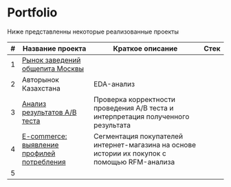 # Portfolio

Ниже представленны некоторые реализованные проекты

| # | Название проекта | Краткое описание        | Стек |
|---|------------------|-------------------------|------|
| 1 | [Рынок заведений общепита Москвы](https://github.com/nottdzr/Portfolio/tree/main/Moscow_places)  |    |   |
| 2 | Авторынок Казахстана  | EDA-анализ ||
| 3 | [Анализ результатов А/B теста](https://github.com/nottdzr/Portfolio/tree/main/AB_test)  | Проверка корректности проведения А/В теста и интерпретация полученного результата ||
| 4 | [E-commerce: выявление профилей потребления](https://github.com/nottdzr/Portfolio/tree/main/Ecom) | Сегментация покупателей интернет-магазина на основе истории их покупок с помощью RFM-анализа| |
| 5 |   |||
